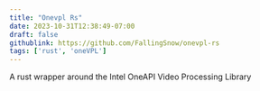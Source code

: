 ```yaml
---
title: "Onevpl Rs"
date: 2023-10-31T12:38:49-07:00
draft: false
githublink: https://github.com/FallingSnow/onevpl-rs
tags: ['rust', 'oneVPL']
---
```

 A rust wrapper around the Intel OneAPI Video Processing Library 
